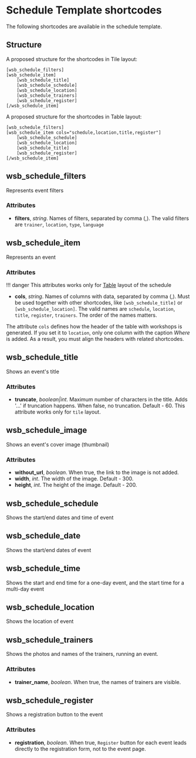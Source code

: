 # Schedule Template shortcodes

The following shortcodes are available in the schedule template.

## Structure
A proposed structure for the shortcodes in Tile layout:

    [wsb_schedule_filters]
    [wsb_schedule_item]
        [wsb_schedule_title]
        [wsb_schedule_schedule]
        [wsb_schedule_location]
        [wsb_schedule_trainers]
        [wsb_schedule_register]
    [/wsb_schedule_item]

A proposed structure for the shortcodes in Table layout:

    [wsb_schedule_filters]
    [wsb_schedule_item cols="schedule,location,title,register"]
        [wsb_schedule_schedule]
        [wsb_schedule_location]
        [wsb_schedule_title]
        [wsb_schedule_register]
    [/wsb_schedule_item]

## wsb_schedule_filters
Represents event filters

### Attributes

* **filters**, *string*. Names of filters, separated by comma (,).
The valid filters are `trainer`, `location`, `type`, `language`

## wsb_schedule_item
Represents an event

### Attributes

!!! danger
    This attributes works only for [Table](https://support.workshopbutler.com/articles/configuring-the-wordpress-plugin/) layout
    of the schedule

* **cols**, *string*. Names of columns with data, separated by comma (,). Must be used together with other shortcodes,
like `[wsb_schedule_title]` or `[wsb_schedule_location]`. The valid names are `schedule`, `location`, `title`, `register`, `trainers`.
The order of the names matters.  

The attribute `cols` defines how the header of the table with workshops is generated. If you set it to `location`, only
one column with the caption *Where* is added. As a result, you must align the headers with related shortcodes.  

## wsb_schedule_title

Shows an event's title

### Attributes

* **truncate**, *boolean|int*. Maximum number of characters in the title. Adds '...' if truncation happens. When false, no truncation. Default - 60. This attribute works only for `tile` layout.   

## wsb_schedule_image

Shows an event's cover image (thumbnail)

### Attributes

* **without_url**, *boolean*. When true, the link to the image is not added.
* **width**, *int*. The width of the image. Default - 300.
* **height**, *int*. The height of the image. Default - 200. 

## wsb_schedule_schedule

Shows the start/end dates and time of event

## wsb_schedule_date

Shows the start/end dates of event

## wsb_schedule_time

Shows the start and end time for a one-day event, and the start time for a multi-day event 

## wsb_schedule_location

Shows the location of event

## wsb_schedule_trainers

Shows the photos and names of the trainers, running an event.

### Attributes

* **trainer_name**, *boolean*. When true, the names of trainers are visible.

## wsb_schedule_register

Shows a registration button to the event

### Attributes

* **registration**, *boolean*. When true, `Register` button for each event leads directly to the registration form, not to the event page. 
